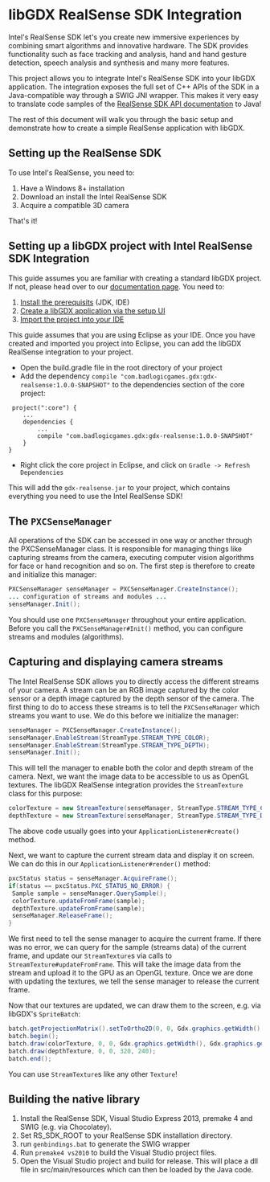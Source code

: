 # libGDX RealSense SDK Integration
Intel's RealSense SDK let's you create new immersive experiences by combining smart algorithms and innovative hardware. The SDK provides functionality such as face tracking and analysis, hand and hand gesture detection, speech analysis and synthesis and many more features.

This project allows you to integrate Intel's RealSense SDK into your libGDX application. The integration exposes the full set of C++ APIs of the SDK in a Java-compatible way through a SWIG JNI wrapper. This makes it very easy to translate code samples of the [RealSense SDK API documentation](https://software.intel.com/en-us/realsense/documentation) to Java!

The rest of this document will walk you through the basic setup and demonstrate how to create a simple RealSense application with libGDX.

## Setting up the RealSense SDK
To use Intel's RealSense, you need to:

1. Have a Windows 8+ installation
2. Download an install the Intel RealSense SDK
3. Acquire a compatible 3D camera

That's it!

## Setting up a libGDX project with Intel RealSense SDK Integration
This guide assumes you are familiar with creating a standard libGDX project. If not, please head over to our [documentation page](http://libgdx.badlogicgames.com/documentation.html). You need to:

1. [Install the prerequisits](https://github.com/libgdx/libgdx/wiki/Setting-up-your-Development-Environment-%28Eclipse%2C-Intellij-IDEA%2C-NetBeans%29) (JDK, IDE)
2. [Create a libGDX application via the setup UI](https://github.com/libgdx/libgdx/wiki/Project-Setup-Gradle)
3. [Import the project into your IDE](https://github.com/libgdx/libgdx/wiki/Gradle-and-Eclipse)

This guide assumes that you are using Eclipse as your IDE. Once you have created and imported you project into Eclipse, you can add the libGDX RealSense integration to your project.

 * Open the build.gradle file in the root directory of your project
 * Add the dependency `compile "com.badlogicgames.gdx:gdx-realsense:1.0.0-SNAPSHOT"` to the dependencies section of the core project:
```
 project(":core") {
    ...
    dependencies {
        ...
        compile "com.badlogicgames.gdx:gdx-realsense:1.0.0-SNAPSHOT"
    }
}
```
 * Right click the core project in Eclipse, and click on `Gradle -> Refresh Dependencies`

This will add the `gdx-realsense.jar` to your project, which contains everything you need to use the Intel RealSense SDK!

## The `PXCSenseManager`
All operations of the SDK can be accessed in one way or another through the PXCSenseManager class. It is responsible for managing things like capturing streams from the camera, executing computer vision algorithms for face or hand recognition and so on. The first step is therefore to create and initialize this manager:

```java
PXCSenseManager senseManager = PXCSenseManager.CreateInstance();
... configuration of streams and modules ...
senseManager.Init();
```

You should use one `PXCSenseManager` throughout your entire application. Before you call the `PXCSenseManager#Init()` method, you can configure streams and modules (algorithms).

## Capturing and displaying camera streams
The Intel RealSense SDK allows you to directly access the different streams of your camera. A stream can be an RGB image captured by the color sensor or a depth image captured by the depth sensor of the camera. The first thing to do to access these streams is to tell the `PXCSenseManager` which streams you want to use. We do this before we initialize the manager:

```java
senseManager = PXCSenseManager.CreateInstance();
senseManager.EnableStream(StreamType.STREAM_TYPE_COLOR);
senseManager.EnableStream(StreamType.STREAM_TYPE_DEPTH);
senseManager.Init();
```

This will tell the manager to enable both the color and depth stream of the camera. Next, we want the image data to be accessible to us as OpenGL textures. The libGDX RealSense integration provides the `StreamTexture` class for this purpose:

```java
colorTexture = new StreamTexture(senseManager, StreamType.STREAM_TYPE_COLOR);
depthTexture = new StreamTexture(senseManager, StreamType.STREAM_TYPE_DEPTH);
```

The above code usually goes into your `ApplicationListener#create()` method.

Next, we want to capture the current stream data and display it on screen. We can do this in our `ApplicationListener#render()` method:

```java
pxcStatus status = senseManager.AcquireFrame();
if(status == pxcStatus.PXC_STATUS_NO_ERROR) {
 Sample sample = senseManager.QuerySample();
 colorTexture.updateFromFrame(sample);
 depthTexture.updateFromFrame(sample);
 senseManager.ReleaseFrame();
}
```

We first need to tell the sense manager to acquire the current frame. If there was no error, we can query for the sample (streams data) of the current frame, and update our `StreamTexture`s via calls to `StreamTexture#updateFromFrame`. This will take the image data from the stream and upload it to the GPU as an OpenGL texture. Once we are done with updating the textures, we tell the sense manager to release the current frame.

Now that our textures are updated, we can draw them to the screen, e.g. via libGDX's `SpriteBatch`:

```java
batch.getProjectionMatrix().setToOrtho2D(0, 0, Gdx.graphics.getWidth(), Gdx.graphics.getHeight());
batch.begin();
batch.draw(colorTexture, 0, 0, Gdx.graphics.getWidth(), Gdx.graphics.getHeight());
batch.draw(depthTexture, 0, 0, 320, 240);
batch.end();
```
You can use `StreamTexture`s like any other `Texture`!

## Building the native library
1. Install the RealSense SDK, Visual Studio Express 2013, premake 4 and SWIG (e.g. via Chocolatey).
2. Set RS_SDK_ROOT to your RealSense SDK installation directory.
3. run `genbindings.bat` to generate the SWIG wrapper
4. Run `premake4 vs2010` to build the Visual Studio project files.
5. Open the Visual Studio project and build for release. This will place a dll file in src/main/resources which can then be loaded by the Java code.
